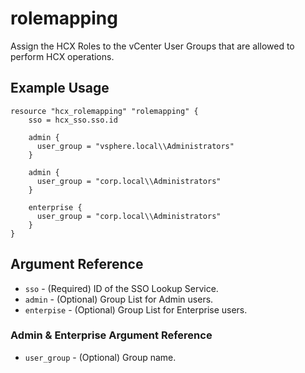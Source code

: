 # rolemapping

Assign the HCX Roles to the vCenter User Groups that are allowed to perform HCX operations.



## Example Usage

```hcl
resource "hcx_rolemapping" "rolemapping" {
    sso = hcx_sso.sso.id

    admin {
      user_group = "vsphere.local\\Administrators"
    }

    admin {
      user_group = "corp.local\\Administrators"
    }

    enterprise {
      user_group = "corp.local\\Administrators"
    }
}

```

## Argument Reference

* `sso` - (Required) ID of the SSO Lookup Service.
* `admin` - (Optional) Group List for Admin users.
* `enterpise` - (Optional) Group List for Enterprise users.

### Admin & Enterprise Argument Reference
* `user_group` - (Optional) Group name.

